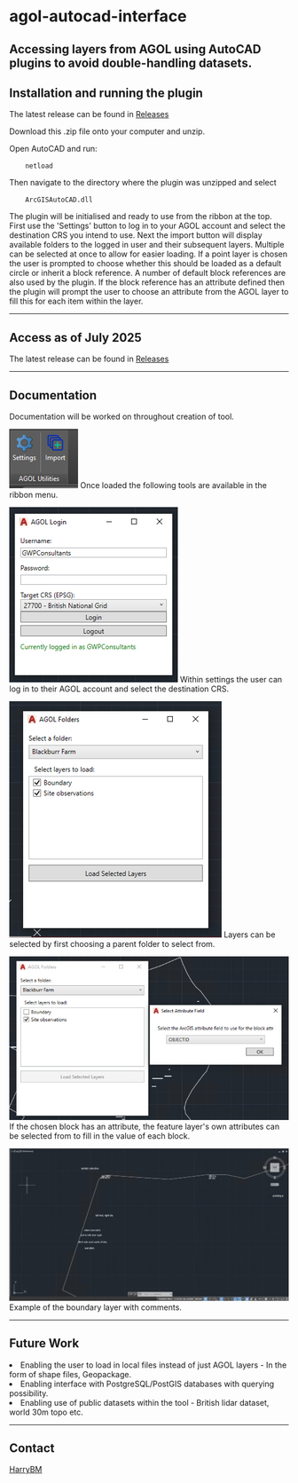 
# agol-autocad-interface
Accessing layers from AGOL using AutoCAD plugins to avoid double-handling datasets.
---

## Installation and running the plugin
The latest release can be found in [Releases](https://github.com/GWP-Consultants/agol-autocad-interface/releases)

Download this .zip file onto your computer and unzip.

Open AutoCAD and run:

        netload
Then navigate to the directory where the plugin was unzipped and select 

		ArcGISAutoCAD.dll
The plugin will be initialised and ready to use from the ribbon at the top.
First use the 'Settings' button to log in to your AGOL account and select the destination CRS you intend to use.
Next the import button will display available folders to the logged in user and their subsequent layers.
Multiple can be selected at once to allow for easier loading.
If a point layer is chosen the user is prompted to choose whether this should be loaded as a default circle or inherit a block reference.
A number of default block references are also used by the plugin.
If the block reference has an attribute defined then the plugin will prompt the user to choose an attribute from the AGOL layer to fill this for each item within the layer.

---

## Access as of July 2025  
The latest release can be found in [Releases](https://github.com/GWP-Consultants/agol-autocad-interface/releases)

---
## Documentation

Documentation will be worked on throughout creation of tool.  

![Ribbon Menu](/Resources/Ribbon-menu.png "Ribbon menu")
Once loaded the following tools are available in the ribbon menu.

![Login screen](/Resources/Login-screen.png "Login screen")
Within settings the user can log in to their AGOL account and select the destination CRS.

![Loading Layers](/Resources/Loading-layers.png "Loading layers")
Layers can be selected by first choosing a parent folder to select from.

![Add Attribute](/Resources/add-attribute.png "Add attribute")
If the chosen block has an attribute, the feature layer's own attributes can be selected from to fill in the value of each block.

![Example](/Resources/example-loaded.png "Example")
Example of the boundary layer with comments.

---
## Future Work
<li>Enabling the user to load in local files instead of just AGOL layers - In the form of shape files, Geopackage.</li>
<li>Enabling interface with PostgreSQL/PostGIS databases with querying possibility.</li>
<li>Enabling use of public datasets within the tool - British lidar dataset, world 30m topo etc.</li>

---
## Contact

[HarryBM](mailto:harrybm@gwp.uk.com)
